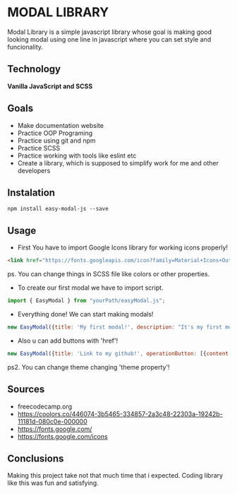 # MODAL LIBRARY

Modal Library is a simple javascript library whose goal is making good looking modal using one line in javascript where you can set style and funcionality.

## Technology

**Vanilla JavaScript and SCSS**

## Goals

- Make documentation website
- Practice OOP Programing
- Practice using git and npm
- Practice SCSS
- Practice working with tools like eslint etc
- Create a library, which is supposed to simplify work for me and other developers

## Instalation
```
npm install easy-modal-js --save
```

## Usage

- First You have to import Google Icons library for working icons properly!

```html
<link href="https://fonts.googleapis.com/icon?family=Material+Icons+Outlined" rel="stylesheet">
```

ps. You can change things in SCSS file like colors or other properties.

- To create our first modal we have to import script.

```javascript
import { EasyModal } from "yourPath/easyModal.js";
```

- Everything done! We can start making modals!

```javascript
new EasyModal({title: 'My first modal!', description: "It's my first modal using easy-modal-js library!", theme: 'dark'});
```

- Also u can add buttons with 'href'!

```javascript
new EasyModal({title: 'Link to my github!', operationButton: [{content: 'My github!', href: 'https://github.com/'}]});
```

ps2. You can change theme changing 'theme property'!




## Sources 

- freecodecamp.org
- https://coolors.co/446074-3b5465-334857-2a3c48-22303a-19242b-11181d-080c0e-000000
- https://fonts.google.com/
- https://fonts.google.com/icons

## Conclusions

Making this project take not that much time that i expected. Coding library like this was fun and satisfying.

